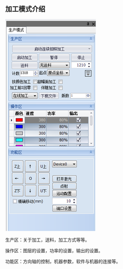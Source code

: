 ## 加工模式介绍

![](/assets/ProcessModule.png)

生产区：关于加工，送料，加工方式等等。

操作区：图层的设置，功率的设置，输出的设置。

功能区：方向轴的控制，机器参数，软件与机器的连接等。

